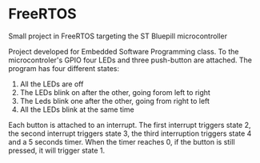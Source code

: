# FreeRTOS
Small project in FreeRTOS targeting the ST Bluepill microcontroller 

Project developed for Embedded Software Programming class. To the microcontroler's GPIO four LEDs and three push-button are attached. The program has four different states:

1. All the LEDs are off
2. The LEDs blink on after the other, going forom left to right
3. The Leds blink one after the other, going from right to left
4. All the LEDs blink at the same time

Each button is attached to an interrupt. The first interrupt triggers state 2, the second interrupt triggers state 3, the third interruption triggers state 4 and a 5 seconds timer. When the timer reaches 0, if the button is still pressed, it will trigger state 1.
